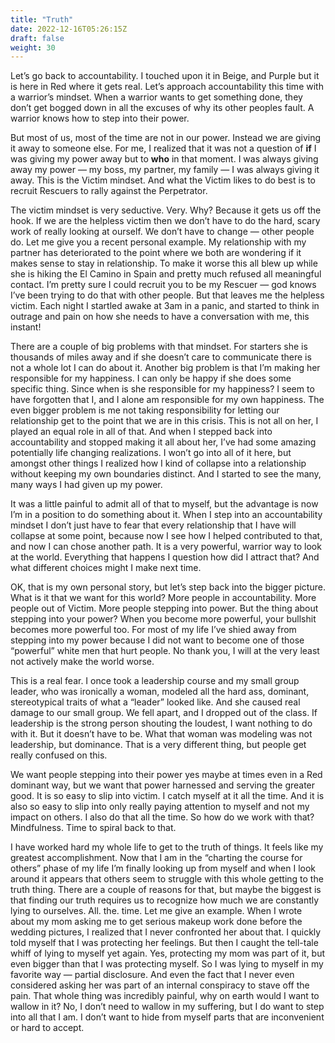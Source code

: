 ```yaml
---
title: "Truth"
date: 2022-12-16T05:26:15Z
draft: false
weight: 30
---
```

Let’s go back to accountability. I touched upon it in Beige, and Purple but it is here in Red where it gets real. Let’s approach accountability this time with a warrior’s mindset. When a warrior wants to get something done, they don’t get bogged down in all the excuses of why its other peoples fault. A warrior knows how to step into their power.

But most of us, most of the time are not in our power. Instead we are giving it away to someone else. For me, I realized that it was not a question of **if** I was giving my power away but to **who** in that moment. I was always giving away my power — my boss, my partner, my family —  I was always giving it away. This is the Victim mindset. And what the Victim likes to do best is to recruit Rescuers to rally against the Perpetrator. 

The victim mindset is very seductive. Very. Why? Because it gets us off the hook. If we are the helpless victim then we don’t have to do the hard, scary work of really looking at ourself. We don’t have to change — other people do. Let me give you a recent personal example. My relationship with my partner has deteriorated  to the point where we both are wondering if it makes sense to stay in relationship. To make it worse this all blew up while she is hiking the El Camino in Spain and pretty much refused all meaningful contact. I’m pretty sure I could recruit you to be my Rescuer — god knows I’ve been trying to do that with other people. But that leaves me the helpless victim. Each night I startled awake at 3am in a panic, and started to think in outrage and pain on how she needs to have a conversation with me, this instant!

There are a couple of big problems with that mindset. For starters she is thousands of miles away and if she doesn’t care to communicate there is not a whole lot I can do about it. Another big problem is that I’m making her responsible for my happiness. I can only be happy if she does some specific thing. Since when is she responsible for my happiness?  I seem to have forgotten that I, and I alone am responsible for my own happiness.  The even bigger problem is me not taking responsibility for letting our relationship get to the point that we are in this crisis. This is not all on her, I played an equal role in all of that. And when I stepped back into accountability and stopped making it all about her, I’ve had some amazing potentially life changing realizations. I won’t go into all of it here, but amongst other things I realized how I kind of collapse into a relationship without keeping my own boundaries distinct. And I started to see the many, many ways I had given up my power.

It was a little painful to admit all of that to myself, but the advantage is now I’m in a position to do something about it. When I step into an accountability mindset I don’t just have to fear that every relationship that I have will collapse at some point, because now I see how I helped contributed to that, and now I can chose another path. It is a very powerful, warrior way to look at the world. Everything that happens I question how did I attract that? And what different choices might I make next time.

OK, that is my own personal story, but let’s step back into the bigger picture. What is it that we want for this world? More people in accountability. More people out of Victim. More people stepping into power.  But the thing about stepping into your power? When you become more powerful, your bullshit becomes more powerful too. For most of my life I’ve shied away from stepping into my power because I did not want to become one of those “powerful” white men that hurt people. No thank you, I will at the very least not actively make the world worse.

This is a real fear. I once took a leadership course and my small group leader, who was ironically a woman, modeled all the hard ass, dominant, stereotypical traits of what a “leader” looked like. And she caused real damage to our small group. We fell apart, and I dropped out of the class. If leadership is the strong person shouting the loudest, I want nothing to do with it. But it doesn’t have to be. What that woman was modeling was not leadership, but dominance. That is a very different thing, but people get really confused on this.

We want people stepping into their power yes maybe at times even in a Red dominant way, but we want that power harnessed and serving the greater good. It is so easy to slip into victim. I catch myself at it all the time. And it is also so easy to slip into only really paying attention to myself and not my impact on others. I also do that all the time. So how do we work with that? Mindfulness. Time to spiral back to that.

I have worked hard my whole life to get to the truth of things. It feels like my greatest accomplishment. Now that I am in the “charting the course for others” phase of my life I’m finally looking up from myself and when I look around it appears that others seem to struggle with this whole getting to the truth thing. There are a couple of reasons for that, but maybe the biggest is that finding our truth requires us to recognize how much we are constantly lying to ourselves. All. the. time.  Let me give an example.  When I wrote about my mom asking me to get serious makeup work done before the wedding pictures, I realized that I never confronted her about that. I quickly told myself that I was protecting her feelings. But then I caught the tell-tale whiff of lying to myself yet again. Yes, protecting my mom was part of it, but even bigger than that I was protecting myself. So I was lying to myself in my favorite way — partial disclosure. And even the fact that I never even considered asking her was part of an internal conspiracy to stave off the pain. That whole thing was incredibly painful, why on earth would I want to wallow in it? No, I don’t need to wallow in my suffering, but I do want to step into all that I am. I don’t want to hide from myself parts that are inconvenient or hard to accept.



